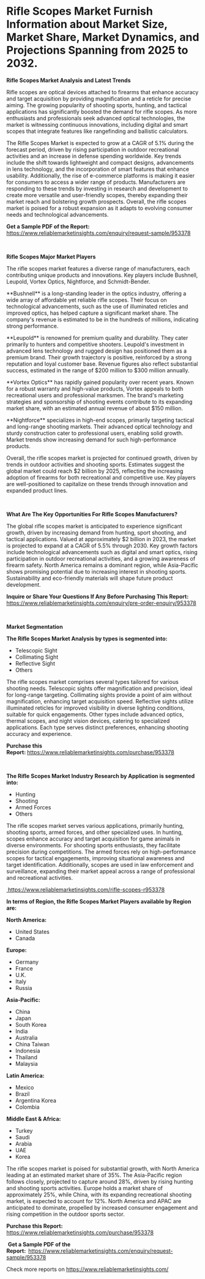 <p><h1>Rifle Scopes Market Furnish Information about Market Size, Market Share, Market Dynamics, and Projections Spanning from 2025 to 2032.</h1></p><p><strong>Rifle Scopes Market Analysis and Latest Trends</strong></p>
<p><p>Rifle scopes are optical devices attached to firearms that enhance accuracy and target acquisition by providing magnification and a reticle for precise aiming. The growing popularity of shooting sports, hunting, and tactical applications has significantly boosted the demand for rifle scopes. As more enthusiasts and professionals seek advanced optical technologies, the market is witnessing continuous innovations, including digital and smart scopes that integrate features like rangefinding and ballistic calculators.</p><p>The Rifle Scopes Market is expected to grow at a CAGR of 5.1% during the forecast period, driven by rising participation in outdoor recreational activities and an increase in defense spending worldwide. Key trends include the shift towards lightweight and compact designs, advancements in lens technology, and the incorporation of smart features that enhance usability. Additionally, the rise of e-commerce platforms is making it easier for consumers to access a wider range of products. Manufacturers are responding to these trends by investing in research and development to create more versatile and user-friendly scopes, thereby expanding their market reach and bolstering growth prospects. Overall, the rifle scopes market is poised for a robust expansion as it adapts to evolving consumer needs and technological advancements.</p></p>
<p><strong>Get a Sample PDF of the Report:&nbsp;</strong> <a href="https://www.reliablemarketinsights.com/enquiry/request-sample/953378?utm_campaign=3218&utm_medium=2&utm_source=Github&utm_content=ia&utm_term=07032025&utm_id=rifle-scopes">https://www.reliablemarketinsights.com/enquiry/request-sample/953378</a></p>
<p>&nbsp;</p>
<p><strong>Rifle Scopes Major Market Players</strong></p>
<p><p>The rifle scopes market features a diverse range of manufacturers, each contributing unique products and innovations. Key players include Bushnell, Leupold, Vortex Optics, Nightforce, and Schmidt-Bender.</p><p>**Bushnell** is a long-standing leader in the optics industry, offering a wide array of affordable yet reliable rifle scopes. Their focus on technological advancements, such as the use of illuminated reticles and improved optics, has helped capture a significant market share. The company's revenue is estimated to be in the hundreds of millions, indicating strong performance.</p><p>**Leupold** is renowned for premium quality and durability. They cater primarily to hunters and competitive shooters. Leupold's investment in advanced lens technology and rugged design has positioned them as a premium brand. Their growth trajectory is positive, reinforced by a strong reputation and loyal customer base. Revenue figures also reflect substantial success, estimated in the range of $200 million to $300 million annually.</p><p>**Vortex Optics** has rapidly gained popularity over recent years. Known for a robust warranty and high-value products, Vortex appeals to both recreational users and professional marksmen. The brand's marketing strategies and sponsorship of shooting events contribute to its expanding market share, with an estimated annual revenue of about $150 million.</p><p>**Nightforce** specializes in high-end scopes, primarily targeting tactical and long-range shooting markets. Their advanced optical technology and sturdy construction cater to professional users, enabling solid growth. Market trends show increasing demand for such high-performance products.</p><p>Overall, the rifle scopes market is projected for continued growth, driven by trends in outdoor activities and shooting sports. Estimates suggest the global market could reach $2 billion by 2025, reflecting the increasing adoption of firearms for both recreational and competitive use. Key players are well-positioned to capitalize on these trends through innovation and expanded product lines.</p></p>
<p>&nbsp;</p>
<p><strong>What Are The Key Opportunities For Rifle Scopes Manufacturers?</strong></p>
<p><p>The global rifle scopes market is anticipated to experience significant growth, driven by increasing demand from hunting, sport shooting, and tactical applications. Valued at approximately $2 billion in 2023, the market is projected to expand at a CAGR of 5.5% through 2030. Key growth factors include technological advancements such as digital and smart optics, rising participation in outdoor recreational activities, and a growing awareness of firearm safety. North America remains a dominant region, while Asia-Pacific shows promising potential due to increasing interest in shooting sports. Sustainability and eco-friendly materials will shape future product development.</p></p>
<p><strong>Inquire or Share Your Questions If Any Before Purchasing This Report:</strong> <a href="https://www.reliablemarketinsights.com/enquiry/pre-order-enquiry/953378?utm_campaign=3218&utm_medium=2&utm_source=Github&utm_content=ia&utm_term=07032025&utm_id=rifle-scopes">https://www.reliablemarketinsights.com/enquiry/pre-order-enquiry/953378</a></p>
<p>&nbsp;</p>
<p><strong>Market Segmentation</strong></p>
<p><strong>The Rifle Scopes Market Analysis by types is segmented into:</strong></p>
<p><ul><li>Telescopic Sight</li><li>Collimating Sight</li><li>Reflective Sight</li><li>Others</li></ul></p>
<p><p>The rifle scopes market comprises several types tailored for various shooting needs. Telescopic sights offer magnification and precision, ideal for long-range targeting. Collimating sights provide a point of aim without magnification, enhancing target acquisition speed. Reflective sights utilize illuminated reticles for improved visibility in diverse lighting conditions, suitable for quick engagements. Other types include advanced optics, thermal scopes, and night vision devices, catering to specialized applications. Each type serves distinct preferences, enhancing shooting accuracy and experience.</p></p>
<p><strong>Purchase this Report:&nbsp;</strong><a href="https://www.reliablemarketinsights.com/purchase/953378?utm_campaign=3218&utm_medium=2&utm_source=Github&utm_content=ia&utm_term=07032025&utm_id=rifle-scopes">https://www.reliablemarketinsights.com/purchase/953378</a></p>
<p>&nbsp;</p>
<p><strong>The Rifle Scopes Market Industry Research by Application is segmented into:</strong></p>
<p><ul><li>Hunting</li><li>Shooting</li><li>Armed Forces</li><li>Others</li></ul></p>
<p><p>The rifle scopes market serves various applications, primarily hunting, shooting sports, armed forces, and other specialized uses. In hunting, scopes enhance accuracy and target acquisition for game animals in diverse environments. For shooting sports enthusiasts, they facilitate precision during competitions. The armed forces rely on high-performance scopes for tactical engagements, improving situational awareness and target identification. Additionally, scopes are used in law enforcement and surveillance, expanding their market appeal across a range of professional and recreational activities.</p></p>
<p><a href="https://www.reliablemarketinsights.com/rifle-scopes-r953378?utm_campaign=3218&utm_medium=2&utm_source=Github&utm_content=ia&utm_term=07032025&utm_id=rifle-scopes">&nbsp;https://www.reliablemarketinsights.com/rifle-scopes-r953378</a></p>
<p><strong>In terms of Region, the Rifle Scopes Market Players available by Region are:</strong></p>
<p>
    <p> <strong> North America: </strong>
        <ul>
            <li>United States</li>
            <li>Canada</li>
        </ul>
        </p> 
    <p> <strong> Europe: </strong>
        <ul>
            <li>Germany</li>
            <li>France</li>
            <li>U.K.</li>
            <li>Italy</li>
            <li>Russia</li>
        </ul>
        </p> 
    <p> <strong> Asia-Pacific: </strong>
        <ul>
            <li>China</li>
            <li>Japan</li>
            <li>South Korea</li>
            <li>India</li>
            <li>Australia</li>
            <li>China Taiwan</li>
            <li>Indonesia</li>
            <li>Thailand</li>
            <li>Malaysia</li>
        </ul>
        </p> 
    <p> <strong> Latin America: </strong>
        <ul>
            <li>Mexico</li>
            <li>Brazil</li>
            <li>Argentina Korea</li>
            <li>Colombia</li>
        </ul>
        </p> 
    <p> <strong> Middle East & Africa: </strong>
        <ul>
            <li>Turkey</li>
            <li>Saudi</li>
            <li>Arabia</li>
            <li>UAE</li>
            <li>Korea</li>
        </ul>
    </p>
    </p>
<p><p>The rifle scopes market is poised for substantial growth, with North America leading at an estimated market share of 35%. The Asia-Pacific region follows closely, projected to capture around 28%, driven by rising hunting and shooting sports activities. Europe holds a market share of approximately 25%, while China, with its expanding recreational shooting market, is expected to account for 12%. North America and APAC are anticipated to dominate, propelled by increased consumer engagement and rising competition in the outdoor sports sector.</p></p>
<p><strong>Purchase this Report: </strong><a href="https://www.reliablemarketinsights.com/purchase/953378?utm_campaign=3218&utm_medium=2&utm_source=Github&utm_content=ia&utm_term=07032025&utm_id=rifle-scopes">https://www.reliablemarketinsights.com/purchase/953378</a></p>
<p>&nbsp;<strong>Get a Sample PDF of the Report:&nbsp;&nbsp;</strong><a href="https://www.reliablemarketinsights.com/enquiry/request-sample/953378?utm_campaign=3218&utm_medium=2&utm_source=Github&utm_content=ia&utm_term=07032025&utm_id=rifle-scopes">https://www.reliablemarketinsights.com/enquiry/request-sample/953378</a></p>
<p><strong></strong></p>
<p>Check more reports on <a href="https://www.reliablemarketinsights.com/?utm_campaign=3218&utm_medium=2&utm_source=Github&utm_content=ia&utm_term=07032025&utm_id=rifle-scopes">https://www.reliablemarketinsights.com/</a></p>